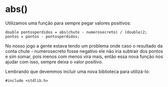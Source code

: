 # abs()

Utilizamos uma função para sempre pegar valores positivos:

    double pontosperdidos = abs(chute - numerosecreto) / (double)2;
    pontos = pontos - pontosperdidos;

No nosso jogo a gente estava tendo um problema onde caso o resultado da conta chute - numerosecreto fosse negativo ele não iria subtrair dos pontos e sim somar, pois menos com menos vira mais, então essa nova função nos ajudar com isso, sempre deixa o valor positivo.

Lembrando que devemmos incluir uma nova biblioteca para utilizá-lo:

    #include <stdlib.h>

